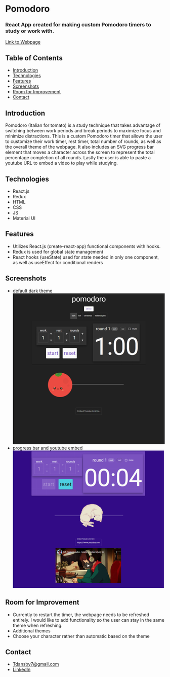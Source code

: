 # **Pomodoro**
### React App created for making custom Pomodoro timers to study or work with.
[Link to Webpage](https://super-cool-site-by-saltedtofu.netlify.app/)
## Table of Contents
  - [Introduction](#introduction)
  - [Technologies](#technologies)
  - [Features](#features)
  - [Screenshots](#screenshots)
  - [Room for Improvement](#room-for-improvement)
  - [Contact](#contact)
## Introduction
  Pomodoro (Italian for tomato) is a study technique that takes advantage of switching between work periods and break periods to maximize focus and minimize distractions. This is a custom Pomodoro timer that allows the user to customize their work timer, rest timer, total number of rounds, as well as the overall theme of the webpage. It also includes an SVG progress bar element that moves a character across the screen to represent the total percentage completion of all rounds. Lastly the user is able to paste a youtube URL to embed a video to play while studying.
## Technologies
 - React.js
 - Redux
 - HTML
 - CSS
 - JS
 - Material UI
## Features
- Utilizes React.js (create-react-app) functional components with hooks.
- Redux is used for global state management
- React hooks (useState) used for state needed in only one component, as well as useEffect for conditional renders
## Screenshots
 - default dark theme
![Example screenshot](./src/utils/darkThemeScreenshot.png)
 - progress bar and youtube embed
![Example screenshot](./src/utils/progressAndEmbedScreenshot.png)
## Room for Improvement
- Currently to restart the timer, the webpage needs to be refreshed entirely. I would like to add functionality so the user can stay in the same theme when refreshing.
- Additional themes
- Choose your character rather than automatic based on the theme
## Contact
- Tdansby7@gmail.com
- [LinkedIn](https://www.linkedin.com/in/tyler-dansby-rd-39541916b)